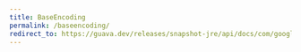 ```yaml
---
title: BaseEncoding
permalink: /baseencoding/
redirect_to: https://guava.dev/releases/snapshot-jre/api/docs/com/google/common/io/BaseEncoding.html
---
```

